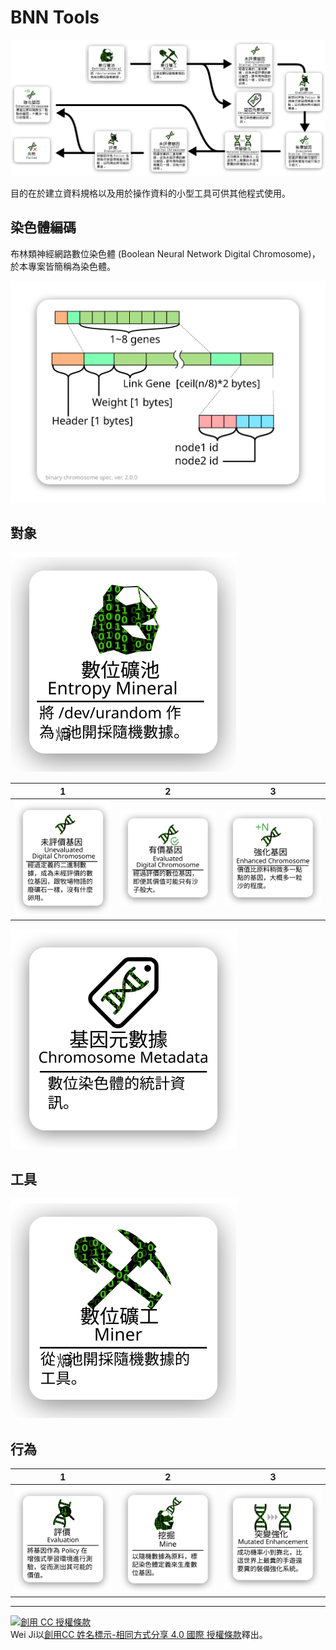 # BNN Tools

![](./img/process-flow.png)

目的在於建立資料規格以及用於操作資料的小型工具可供其他程式使用。

## 染色體編碼

布林類神經網路數位染色體 (Boolean Neural Network Digital Chromosome)，於本專案皆簡稱為染色體。

![](./img/bnn-chromosome-spec.svg)

## 對象

![](./img/subject/Entropy_Mineral.svg)

| 1 | 2 | 3 |
| :---------------------------------------------------: | :-------------------------------------------------: | :----------------------------------------: |
| ![](./img/subject/Unevaluated_Digital_Chromosome.svg) | ![](./img/subject/Evaluated_Digital_Chromosome.svg) | ![](./img/subject/Enhanced_Chromosome.svg) |

![](./img/subject/Chromosome_Metadata.svg)

## 工具

![](./img/tools/Miner.svg)


## 行為

| 1 | 2 | 3 |
| :---------------------------------------------------: | :-------------------------------------------------: | :----------------------------------------: |
| ![](./img/actions/Evaluation.svg) | ![](./img/actions/Mine.svg) | ![](./img/actions/Mutated_Enhancement.svg) |

---

[![創用 CC 授權條款](https://i.creativecommons.org/l/by-sa/4.0/88x31.png)](http://creativecommons.org/licenses/by-sa/4.0/)  
Wei Ji以[創用CC 姓名標示-相同方式分享 4.0 國際 授權條款](http://creativecommons.org/licenses/by-sa/4.0/)釋出。